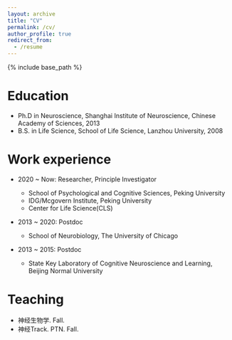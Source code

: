 ```yaml
---
layout: archive
title: "CV"
permalink: /cv/
author_profile: true
redirect_from:
  - /resume
---
```


{% include base_path %}

# Education
-  Ph.D in Neuroscience, Shanghai Institute of Neuroscience, Chinese Academy of Sciences, 2013
-  B.S. in Life Science, School of Life Science, Lanzhou University, 2008

# Work experience
* 2020 ~ Now: Researcher, Principle Investigator 
  * School of Psychological and Cognitive Sciences, Peking University
  * IDG/Mcgovern Institute, Peking University
  * Center for Life Science(CLS)


* 2013 ~ 2020: Postdoc
  * School of Neurobiology, The University of Chicago
  
* 2013 ~ 2015: Postdoc
  * State Key Laboratory of Cognitive Neuroscience and Learning, Beijing Normal University
  
  
# Teaching
- 神经生物学. Fall.
- 神经Track. PTN. Fall.

